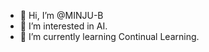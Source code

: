- 👋 Hi, I’m @MINJU-B
- 👀 I’m interested in AI.
- 🌱 I’m currently learning Continual Learning.
  
<!---
MINJU-B/MINJU-B is a ✨ special ✨ repository because its `README.md` (this file) appears on your GitHub profile.
You can click the Preview link to take a look at your changes.
--->
